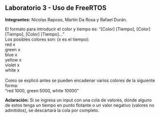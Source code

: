 ## Laboratorio 3 - Uso de FreeRTOS

**Integrantes:** Nicolas Raposo, Martin Da Rosa y Rafael Durán.

El formato para introducir el color y tiempo es: “[Color] [Tiempo], [Color] [Tiempo], [Color] [Tiempo]…”<br />
Los posibles colores son: (x es el tiempo):<br />
red x <br />
green x <br />
blue x <br />
yellow x <br />
violet x <br />
white x <br />
<br />
Como se explicó antes se pueden encadenar varios colores de la siguiente forma:<br />
“red 1000, green 5000, white 10000”<br />

**Aclaración:** Si se ingresa un input con una cola de valores, dónde alguno de estos tenga un tiempo en punto flotante o un valor negativo (valores no admitidos), se descartará la cola por completo.
